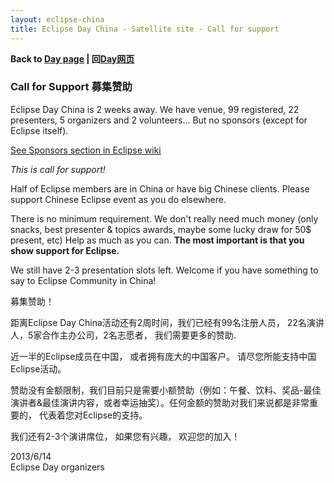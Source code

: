 ```yaml
---
layout: eclipse-china
title: Eclipse Day China - Satellite site - Call for support
---
```


<p><b>Back to <a href="/Day/">Day page</a> | 回<a href="/Day/">Day网页</a></b></p>

### Call for Support 募集赞助

Eclipse Day China is 2 weeks away. We have venue, 99 registered, 22 presenters, 5 organizers and 2 volunteers... But no sponsors (except for Eclipse itself).

[See Sponsors section in Eclipse wiki](http://wiki.eclipse.org/Eclipse_Day_China#Sponsors_.E8.B5.9E.E5.8A.A9)

*This is call for support!* 

Half of Eclipse members are in China or have big Chinese clients. Please support Chinese Eclipse event as you do elsewhere.

There is no minimum requirement. 
We don't really need much money (only snacks, best presenter & topics awards, maybe some lucky draw for 50$ present, etc)
Help as much as you can. **The most important is that you show support for Eclipse.**

We still have 2-3 presentation slots left. Welcome if you have something to say to Eclipse Community in China!

募集赞助！

距离Eclipse Day China活动还有2周时间，我们已经有99名注册人员， 22名演讲人，5家合作主办公司，2名志愿者， 我们需要更多的赞助.

近一半的Eclipse成员在中国， 或者拥有庞大的中国客户。 请尽您所能支持中国Eclipse活动。

赞助没有金额限制，我们目前只是需要小额赞助（例如：午餐、饮料、奖品-最佳演讲者&最佳演讲内容，或者幸运抽奖）。任何金额的赞助对我们来说都是非常重要的， 代表着您对Eclipse的支持。

我们还有2-3个演讲席位， 如果您有兴趣， 欢迎您的加入！ 

2013/6/14  
Eclipse Day organizers